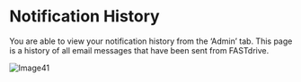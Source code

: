 # Notification History

You are able to view your notification history from the ‘Admin’ tab. This page is a history of all email messages that have been sent from FASTdrive.

![Image41](https://github.com/richgukfast/docs.ukfast.co.uk/blob/master/source/fastdrive/files/Image41.png)
